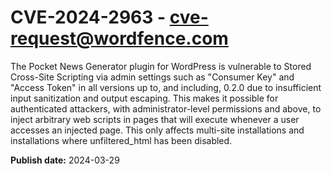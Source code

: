 # CVE-2024-2963 - cve-request@wordfence.com

The Pocket News Generator plugin for WordPress is vulnerable to Stored Cross-Site Scripting via admin settings such as "Consumer Key" and "Access Token" in all versions up to, and including, 0.2.0 due to insufficient input sanitization and output escaping. This makes it possible for authenticated attackers, with administrator-level permissions and above, to inject arbitrary web scripts in pages that will execute whenever a user accesses an injected page. This only affects multi-site installations and installations where unfiltered_html has been disabled.

**Publish date:** 2024-03-29
